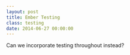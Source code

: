 ```yaml
---
layout: post
title: Ember Testing
class: testing
date: 2014-06-27 00:00:00
---
```


Can we incorporate testing throughout instead?